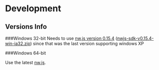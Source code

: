 # Development



## Versions Info

###Windows 32-bit
Needs to use [nw.js version 0.15.4](https://dl.nwjs.io/v0.15.4/) ([nwjs-sdk-v0.15.4-win-ia32.zip](https://dl.nwjs.io/v0.15.4/nwjs-sdk-v0.15.4-win-ia32.zip)) since that was the last version supporting windows XP

###Windows 64-bit

Use the latest [nw.js](https://nwjs.io/downloads/).

